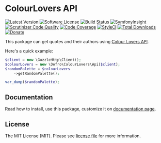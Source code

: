 # ColourLovers API

[![Latest Version](https://img.shields.io/github/release/defro/colourlovers.svg?style=flat-square)](https://github.com/defro/colourlovers/releases)
[![Software License](https://img.shields.io/badge/license-MIT-brightgreen.svg?style=flat-square)](LICENSE)
[![Build Status](https://img.shields.io/travis/defro/colourlovers/master.svg?style=flat-square)](https://travis-ci.org/defro/colourlovers)
[![SymfonyInsight](https://insight.symfony.com/projects/bb6b7848-7e7a-4e9f-a25b-397369caeef5/mini.svg)](https://insight.symfony.com/projects/bb6b7848-7e7a-4e9f-a25b-397369caeef5)
[![Scrutinizer Code Quality](https://scrutinizer-ci.com/g/defro/colourlovers/badges/quality-score.png?b=master)](https://scrutinizer-ci.com/g/defro/colourlovers/?branch=master)
[![Code Coverage](https://scrutinizer-ci.com/g/defro/colourlovers/badges/coverage.png?b=master)](https://scrutinizer-ci.com/g/defro/colourlovers/?branch=master)
[![StyleCI](https://styleci.io/repos/156726302/shield)](https://styleci.io/repos/156726302)
[![Total Downloads](https://img.shields.io/packagist/dt/defro/colourlovers.svg?style=flat-square)](https://packagist.org/packages/defro/colourlovers)
[![Donate](https://img.shields.io/badge/Donate-PayPal-green.svg)](https://www.paypal.com/cgi-bin/webscr?cmd=_s-xclick&hosted_button_id=MSER6KJHQM9NS)

This package can get quotes and their authors using [Colour Lovers API](http://www.colourlovers.com/api).

Here's a quick example:

```php
$client = new \GuzzleHttp\Client();
$colourLovers = new \Defro\ColourLovers\Api($client);
$randomPalette = $colourLovers
    ->getRandomPalette();

var_dump($randomPalette);
```

## Documentation

Read how to install, use this package, customize it on [documentation page](https://defro.github.io/colourlovers/).

## License

The MIT License (MIT). Please see [license file](LICENSE) for more information.
